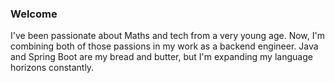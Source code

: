 ### Welcome

I've been passionate about Maths and tech from a very young age. Now, I'm combining both of those passions in my work as a backend engineer. Java and Spring Boot are my bread and butter, but I'm expanding my language horizons constantly. 


<!--
**Yasith-Banuka/Yasith-Banuka** is a ✨ _special_ ✨ repository because its `README.md` (this file) appears on your GitHub profile.

Here are some ideas to get you started:

- 🔭 I’m currently working on ...
- 🌱 I’m currently learning ...
- 👯 I’m looking to collaborate on ...
- 🤔 I’m looking for help with ...
- 💬 Ask me about ...
- 📫 How to reach me: ...
- 😄 Pronouns: ...
- ⚡ Fun fact: ...
-->
